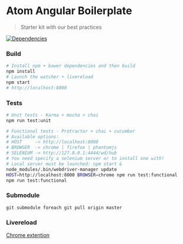 # Atom Angular Boilerplate
> Starter kit with our best practices

[![Dependencies](http://img.shields.io/gemnasium/atom-angular/boilerplate.svg?style=flat)](https://gemnasium.com/atom-angular/boilerplate)

### Build

```bash
# Install npm + bower dependencies and then build
npm install
# Launch the watcher + livereload
npm start
# http://localhost:8000
```

### Tests

```bash
# Unit tests - Karma + mocha + chai
npm run test:unit

# Functional tests - Protractor + chai + cucumber
# Available options:
# HOST     -> http://localhost:8000
# BROWSER  -> chrome | firefox | phantomjs
# SELENIUM -> http://127.0.0.1:4444/wd/hub
# You need specify a selenium server or to install one with!
# Local server must be launched: npm start &
node_modules/.bin/webdriver-manager update
HOST=http://localhost:8000 BROWSER=chrome npm run test:functional
npm run test:functional
```

### Submodule

```
git submodule foreach git pull origin master
```

### Livereload

[Chrome extention](https://chrome.google.com/webstore/detail/livereload/jnihajbhpnppcggbcgedagnkighmdlei)
